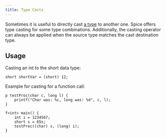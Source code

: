 ```yaml
---
title: Type Casts
---
```


Sometimes it is useful to directly cast [a type](../primitive-types) to another one. Spice offers type casting for some
type combinations. Additionally, the casting operator can always be applied when the source type matches the cast
destination type.

## Usage

Casting an int to the short data type:
```spice
short shortVar = (short) 12;
```

Example for casting for a function call:
```spice
p testProc(char c, long l) {
    printf("Char was: %c, long was: %d", c, l);
}

f<int> main() {
    int i = 1234567;
    short s = 65s;
    testProc((char) s, (long) i);
}
```